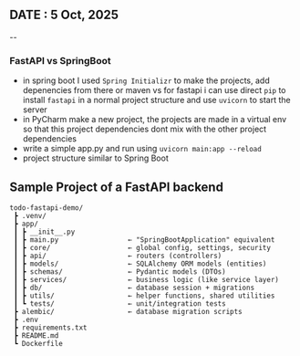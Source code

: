 ## DATE : 5 Oct, 2025
--
### FastAPI vs SpringBoot

- in spring boot I used `Spring Initializr` to make the projects, add depenencies from there or maven vs for fastapi i can use direct `pip` to install `fastapi` in a normal project structure and use `uvicorn` to start the server
- in PyCharm make a new project, the projects are made in a virtual env so that this project dependencies dont mix with the other project dependencies
- write a simple app.py and run using `uvicorn main:app --reload`
- project structure similar to Spring Boot

## Sample Project of a FastAPI backend
```
todo-fastapi-demo/
 ┣ .venv/
 ┣ app/
 ┃ ┣ __init__.py
 ┃ ┣ main.py                 ← "SpringBootApplication" equivalent
 ┃ ┣ core/                   ← global config, settings, security
 ┃ ┣ api/                    ← routers (controllers)
 ┃ ┣ models/                 ← SQLAlchemy ORM models (entities)
 ┃ ┣ schemas/                ← Pydantic models (DTOs)
 ┃ ┣ services/               ← business logic (like service layer)
 ┃ ┣ db/                     ← database session + migrations
 ┃ ┣ utils/                  ← helper functions, shared utilities
 ┃ ┗ tests/                  ← unit/integration tests
 ┣ alembic/                  ← database migration scripts
 ┣ .env
 ┣ requirements.txt
 ┣ README.md
 ┗ Dockerfile
 ```
